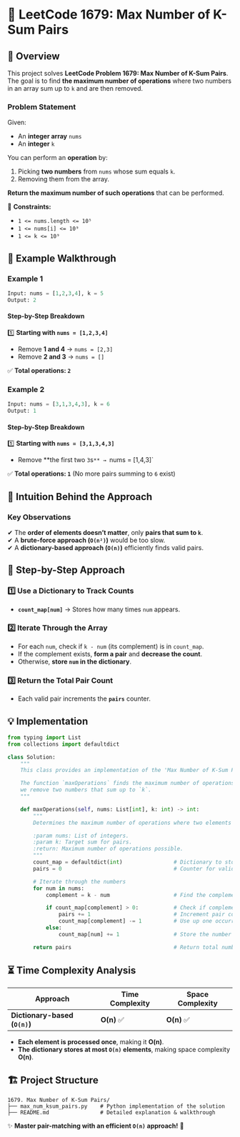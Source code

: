 # 🔢 **LeetCode 1679: Max Number of K-Sum Pairs**

## 📌 **Overview**
This project solves **LeetCode Problem 1679: Max Number of K-Sum Pairs**.  
The goal is to find **the maximum number of operations** where two numbers in an array sum up to `k` and are then removed.

### **Problem Statement**
Given:
- An **integer array** `nums`
- An **integer** `k`

You can perform an **operation** by:
1. Picking **two numbers** from `nums` whose sum equals `k`.
2. Removing them from the array.

**Return the maximum number of such operations** that can be performed.

🔹 **Constraints:**
- `1 <= nums.length <= 10⁵`
- `1 <= nums[i] <= 10⁹`
- `1 <= k <= 10⁹`

## 🎯 **Example Walkthrough**
### **Example 1**
```python
Input: nums = [1,2,3,4], k = 5
Output: 2
```
#### **Step-by-Step Breakdown**
1️⃣ **Starting with `nums = [1,2,3,4]`**  
   - Remove **1 and 4** → `nums = [2,3]`
   - Remove **2 and 3** → `nums = []`  
   
✅ **Total operations: `2`**

### **Example 2**
```python
Input: nums = [3,1,3,4,3], k = 6
Output: 1
```
#### **Step-by-Step Breakdown**
1️⃣ **Starting with `nums = [3,1,3,4,3]`**  
   - Remove **the first two `3`s`** → `nums = [1,4,3]`  
   
✅ **Total operations: `1`** (No more pairs summing to `6` exist)

## 🧠 **Intuition Behind the Approach**
### **Key Observations**
✔ The **order of elements doesn’t matter**, only **pairs that sum to `k`**.  
✔ A **brute-force approach (`O(n²)`)** would be too slow.  
✔ A **dictionary-based approach (`O(n)`)** efficiently finds valid pairs.  

## 📝 **Step-by-Step Approach**
### **1️⃣ Use a Dictionary to Track Counts**
- **`count_map[num]`** → Stores how many times `num` appears.

### **2️⃣ Iterate Through the Array**
- For each `num`, check if `k - num` (its complement) is in `count_map`.
- If the complement exists, **form a pair** and **decrease the count**.
- Otherwise, **store `num` in the dictionary**.

### **3️⃣ Return the Total Pair Count**
- Each valid pair increments the **`pairs`** counter.

## **💡 Implementation**
```python
from typing import List
from collections import defaultdict

class Solution:
    """
    This class provides an implementation of the 'Max Number of K-Sum Pairs' problem.

    The function `maxOperations` finds the maximum number of operations where 
    we remove two numbers that sum up to `k`.
    """

    def maxOperations(self, nums: List[int], k: int) -> int:
        """
        Determines the maximum number of operations where two elements sum to `k`.

        :param nums: List of integers.
        :param k: Target sum for pairs.
        :return: Maximum number of operations possible.
        """
        count_map = defaultdict(int)                # Dictionary to store counts of seen numbers
        pairs = 0                                   # Counter for valid k-sum pairs

        # Iterate through the numbers
        for num in nums:
            complement = k - num                    # Find the complement needed to form sum `k`

            if count_map[complement] > 0:           # Check if complement exists
                pairs += 1                          # Increment pair count
                count_map[complement] -= 1          # Use up one occurrence of the complement
            else:
                count_map[num] += 1                 # Store the number in the dictionary

        return pairs                                # Return total number of valid k-sum pairs
```

## ⏳ **Time Complexity Analysis**
| Approach | Time Complexity | Space Complexity |
|----------|----------------|------------------|
| **Dictionary-based (`O(n)`)** | **O(n)** ✅ | **O(n)** ✅ |

- **Each element is processed once**, making it **O(n)**.
- **The dictionary stores at most `O(n)` elements**, making space complexity **O(n)**.

## 🏗 **Project Structure**
```
1679. Max Number of K-Sum Pairs/
├── max_num_ksum_pairs.py    # Python implementation of the solution
├── README.md                # Detailed explanation & walkthrough
```

✨ **Master pair-matching with an efficient `O(n)` approach!** 🚀  